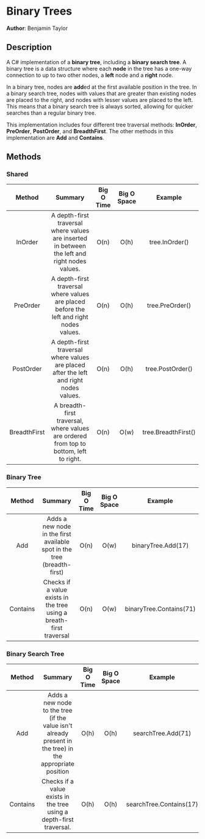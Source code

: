 # Binary Trees
**Author**: Benjamin Taylor

## Description
A C# implementation of a **binary tree**, including a **binary search tree**.
A binary tree is a data structure where each **node** in the tree has a one-way connection to up to two other nodes, a **left** node and a **right** node.

In a binary tree, nodes are **add**ed at the first available position in the tree.
In a binary search tree, nodes with values that are greater than existing nodes are placed to the right, and nodes with lesser values are placed to the left.
This means that a binary search tree is always sorted, allowing for quicker searches than a regular binary tree.

This implementation includes four different tree traversal methods: **InOrder**, **PreOrder**, **PostOrder**, and **BreadthFirst**.
The other methods in this implementation are **Add** and **Contains**.

## Methods
### Shared
| Method | Summary | Big O Time | Big O Space | Example |
| :----: | :-----: | :--------: | :---------: | :-----: |
| InOrder | A depth-first traversal where values are inserted in between the left and right nodes values. | O(n) | O(h) | tree.InOrder()
| PreOrder | A depth-first traversal where values are placed before the left and right nodes values. | O(n) | O(h) | tree.PreOrder()
| PostOrder | A depth-first traversal where values are placed after the left and right nodes values. | O(n) | O(h) | tree.PostOrder()
| BreadthFirst | A breadth-first traversal, where values are ordered from top to bottom, left to right. | O(n) | O(w) | tree.BreadthFirst()

### Binary Tree
| Method | Summary | Big O Time | Big O Space | Example |
| :----: | :-----: | :--------: | :---------: | :-----: |
| Add | Adds a new node in the first available spot in the tree (breadth-first) | O(n) | O(w) | binaryTree.Add(17)
| Contains | Checks if a value exists in the tree using a breath-first traversal | O(n) | O(w) | binaryTree.Contains(71)

### Binary Search Tree
| Method | Summary | Big O Time | Big O Space | Example |
| :----: | :-----: | :--------: | :---------: | :-----: |
| Add | Adds a new node to the tree (if the value isn't already present in the tree) in the appropriate position | O(h) | O(h) | searchTree.Add(71)
| Contains | Checks if a value exists in the tree using a depth-first traversal. | O(h) | O(h) | searchTree.Contains(17)
